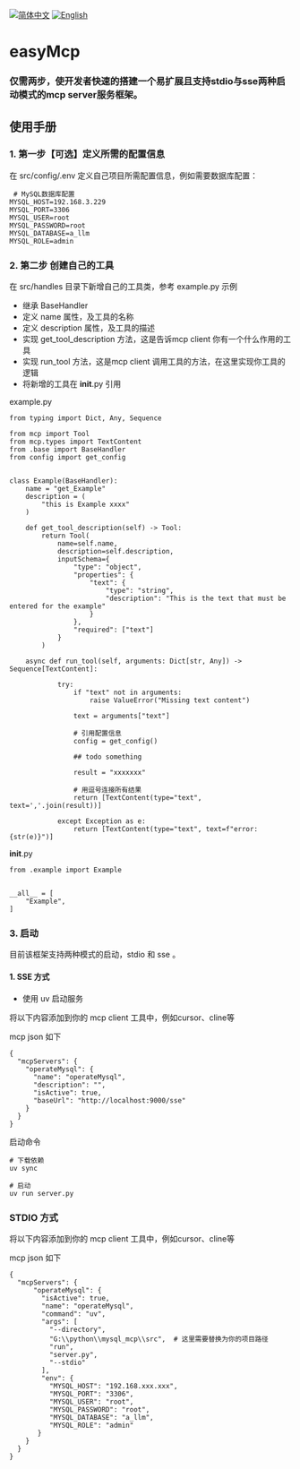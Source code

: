 [![简体中文](https://img.shields.io/badge/简体中文-点击查看-orange)](README-zh.md)
[![English](https://img.shields.io/badge/English-Click-yellow)](README.md)

# easyMcp
### 仅需两步，使开发者快速的搭建一个易扩展且支持stdio与sse两种启动模式的mcp server服务框架。

## 使用手册

### 1. 第一步【可选】定义所需的配置信息
在 src/config/.env 定义自己项目所需配置信息，例如需要数据库配置：
```aiignore
 # MySQL数据库配置
MYSQL_HOST=192.168.3.229
MYSQL_PORT=3306
MYSQL_USER=root
MYSQL_PASSWORD=root
MYSQL_DATABASE=a_llm
MYSQL_ROLE=admin
```


### 2. 第二步 创建自己的工具
在 src/handles 目录下新增自己的工具类，参考 example.py 示例

* 继承 BaseHandler 
* 定义 name 属性，及工具的名称
* 定义 description 属性，及工具的描述
* 实现 get_tool_description 方法，这是告诉mcp client 你有一个什么作用的工具
* 实现 run_tool 方法，这是mcp client 调用工具的方法，在这里实现你工具的逻辑
* 将新增的工具在 __init__.py 引用

example.py
```aiignore
from typing import Dict, Any, Sequence

from mcp import Tool
from mcp.types import TextContent
from .base import BaseHandler
from config import get_config


class Example(BaseHandler):
    name = "get_Example"
    description = (
        "this is Example xxxx"
    )

    def get_tool_description(self) -> Tool:
        return Tool(
            name=self.name,
            description=self.description,
            inputSchema={
                "type": "object",
                "properties": {
                    "text": {
                        "type": "string",
                        "description": "This is the text that must be entered for the example"
                    }
                },
                "required": ["text"]
            }
        )

    async def run_tool(self, arguments: Dict[str, Any]) -> Sequence[TextContent]:

            try:
                if "text" not in arguments:
                    raise ValueError("Missing text content")

                text = arguments["text"]

                # 引用配置信息
                config = get_config()

                ## todo something

                result = "xxxxxxx"

                # 用逗号连接所有结果
                return [TextContent(type="text", text=','.join(result))]

            except Exception as e:
                return [TextContent(type="text", text=f"error: {str(e)}")]

```

__init__.py 
```aiignore
from .example import Example


__all__ = [
    "Example",
]
```

### 3. 启动
目前该框架支持两种模式的启动，stdio 和 sse 。

#### 1. SSE 方式

- 使用 uv 启动服务

将以下内容添加到你的 mcp client 工具中，例如cursor、cline等

mcp json 如下
````
{
  "mcpServers": {
    "operateMysql": {
      "name": "operateMysql",
      "description": "",
      "isActive": true,
      "baseUrl": "http://localhost:9000/sse"
    }
  }
}
````

启动命令
```
# 下载依赖
uv sync

# 启动
uv run server.py
```

### STDIO 方式 

将以下内容添加到你的 mcp client 工具中，例如cursor、cline等

mcp json 如下
```
{
  "mcpServers": {
      "operateMysql": {
        "isActive": true,
        "name": "operateMysql",
        "command": "uv",
        "args": [
          "--directory",
          "G:\\python\\mysql_mcp\\src",  # 这里需要替换为你的项目路径
          "run",
          "server.py",
          "--stdio"
        ],
        "env": {
          "MYSQL_HOST": "192.168.xxx.xxx",
          "MYSQL_PORT": "3306",
          "MYSQL_USER": "root",
          "MYSQL_PASSWORD": "root",
          "MYSQL_DATABASE": "a_llm",
          "MYSQL_ROLE": "admin"
       }
    }
  }
}    
```

